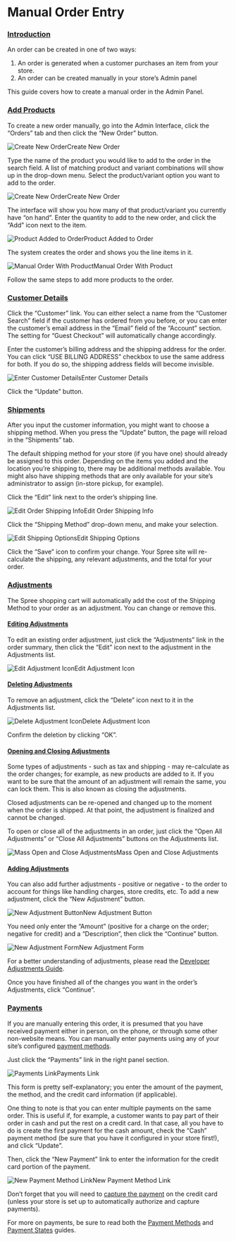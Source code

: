 # Manual Order Entry

### [Introduction](https://guides.spreecommerce.org/user/orders/entering_orders.html#introduction) <a id="introduction"></a>

An order can be created in one of two ways:

1. An order is generated when a customer purchases an item from your store.
2. An order can be created manually in your store’s Admin panel

This guide covers how to create a manual order in the Admin Panel.

### [Add Products](https://guides.spreecommerce.org/user/orders/entering_orders.html#add-products) <a id="add-products"></a>

To create a new order manually, go into the Admin Interface, click the “Orders” tab and then click the “New Order” button.

![Create New Order](https://guides.spreecommerce.org/static/f309c8d704daef125f5662312282588c/03ffe/create_new_order.jpg)Create New Order

Type the name of the product you would like to add to the order in the search field. A list of matching product and variant combinations will show up in the drop-down menu. Select the product/variant option you want to add to the order.

![Create New Order](https://guides.spreecommerce.org/static/7a05bc88eb944431fc4cb6a0ae985cba/03ffe/order_product_search.jpg)Create New Order

The interface will show you how many of that product/variant you currently have “on hand”. Enter the quantity to add to the new order, and click the “Add” icon next to the item.

![Product Added to Order](https://guides.spreecommerce.org/static/6cd964ee442aa3e027b97cbf44992adc/03ffe/order_product_added.jpg)Product Added to Order

The system creates the order and shows you the line items in it.

![Manual Order With Product](https://guides.spreecommerce.org/static/6660a12d9e0a580d22fdf6abe43dd539/03ffe/manual_order_with_product.jpg)Manual Order With Product

Follow the same steps to add more products to the order.

### [Customer Details](https://guides.spreecommerce.org/user/orders/entering_orders.html#customer-details) <a id="customer-details"></a>

Click the “Customer” link. You can either select a name from the “Customer Search” field if the customer has ordered from you before, or you can enter the customer’s email address in the “Email” field of the “Account” section. The setting for “Guest Checkout” will automatically change accordingly.

Enter the customer’s billing address and the shipping address for the order. You can click “USE BILLING ADDRESS” checkbox to use the same address for both. If you do so, the shipping address fields will become invisible.

![Enter Customer Details](https://guides.spreecommerce.org/static/7a04cb15d5b0e2e1974c2e6b63db3c32/03ffe/order_customer_details.jpg)Enter Customer Details

Click the “Update” button.

### [Shipments](https://guides.spreecommerce.org/user/orders/entering_orders.html#shipments) <a id="shipments"></a>

After you input the customer information, you might want to choose a shipping method. When you press the “Update” button, the page will reload in the “Shipments” tab.

The default shipping method for your store \(if you have one\) should already be assigned to this order. Depending on the items you added and the location you’re shipping to, there may be additional methods available. You might also have shipping methods that are only available for your site’s administrator to assign \(in-store pickup, for example\).

Click the “Edit” link next to the order’s shipping line.

![Edit Order Shipping Info](https://guides.spreecommerce.org/static/6b04be3f5b3103d155fb489dadf74059/03ffe/edit_shipping_on_order_link.jpg)Edit Order Shipping Info

Click the “Shipping Method” drop-down menu, and make your selection.

![Edit Shipping Options](https://guides.spreecommerce.org/static/95a994f0c54b2632acd00a0107b86e43/03ffe/edit_shipping_options.jpg)Edit Shipping Options

Click the “Save” icon to confirm your change. Your Spree site will re-calculate the shipping, any relevant adjustments, and the total for your order.

### [Adjustments](https://guides.spreecommerce.org/user/orders/entering_orders.html#adjustments) <a id="adjustments"></a>

The Spree shopping cart will automatically add the cost of the Shipping Method to your order as an adjustment. You can change or remove this.

#### [Editing Adjustments](https://guides.spreecommerce.org/user/orders/entering_orders.html#editing-adjustments) <a id="editing-adjustments"></a>

To edit an existing order adjustment, just click the “Adjustments” link in the order summary, then click the “Edit” icon next to the adjustment in the Adjustments list.

![Edit Adjustment Icon](https://guides.spreecommerce.org/static/db8e7896225d614987a58fb3811c22d6/71af9/edit_adjustment_icon.jpg)Edit Adjustment Icon

#### [Deleting Adjustments](https://guides.spreecommerce.org/user/orders/entering_orders.html#deleting-adjustments) <a id="deleting-adjustments"></a>

To remove an adjustment, click the “Delete” icon next to it in the Adjustments list.

![Delete Adjustment Icon](https://guides.spreecommerce.org/static/a74c3d03f58830743c3784cfb0da584e/71af9/delete_adjustment_icon.jpg)Delete Adjustment Icon

Confirm the deletion by clicking “OK”.

#### [Opening and Closing Adjustments](https://guides.spreecommerce.org/user/orders/entering_orders.html#opening-and-closing-adjustments) <a id="opening-and-closing-adjustments"></a>

Some types of adjustments - such as tax and shipping - may re-calculate as the order changes; for example, as new products are added to it. If you want to be sure that the amount of an adjustment will remain the same, you can lock them. This is also known as closing the adjustments.

Closed adjustments can be re-opened and changed up to the moment when the order is shipped. At that point, the adjustment is finalized and cannot be changed.

To open or close all of the adjustments in an order, just click the “Open All Adjustments” or “Close All Adjustments” buttons on the Adjustments list.

![Mass Open and Close Adjustments](https://guides.spreecommerce.org/static/f80e0849787b3f9bebd47a80d3fba0f9/71af9/mass_open_close_adjustments.jpg)Mass Open and Close Adjustments

#### [Adding Adjustments](https://guides.spreecommerce.org/user/orders/entering_orders.html#adding-adjustments) <a id="adding-adjustments"></a>

You can also add further adjustments - positive or negative - to the order to account for things like handling charges, store credits, etc. To add a new adjustment, click the “New Adjustment” button.

![New Adjustment Button](https://guides.spreecommerce.org/static/0bfac0560189f3121e7e064622fb50b2/03ffe/new_adjustment_button.jpg)New Adjustment Button

You need only enter the “Amount” \(positive for a charge on the order; negative for credit\) and a “Description”, then click the “Continue” button.

![New Adjustment Form](https://guides.spreecommerce.org/static/90863b2cc4b21cd2faabb30da7ed7af8/03ffe/new_adjustment_form.jpg)New Adjustment Form

For a better understanding of adjustments, please read the [Developer Adjustments Guide](https://guides.spreecommerce.org/developer/internals/adjustments.html).

Once you have finished all of the changes you want in the order’s Adjustments, click “Continue”.

### [Payments](https://guides.spreecommerce.org/user/orders/entering_orders.html#payments) <a id="payments"></a>

If you are manually entering this order, it is presumed that you have received payment either in person, on the phone, or through some other non-website means. You can manually enter payments using any of your site’s configured [payment methods](https://guides.spreecommerce.org/user/payments/payment_methods.html).

Just click the “Payments” link in the right panel section.

![Payments Link](https://guides.spreecommerce.org/static/305dbb4a47d8de5d83cdd058d5a02758/03ffe/payments_link.jpg)Payments Link

This form is pretty self-explanatory; you enter the amount of the payment, the method, and the credit card information \(if applicable\).

One thing to note is that you can enter multiple payments on the same order. This is useful if, for example, a customer wants to pay part of their order in cash and put the rest on a credit card. In that case, all you have to do is create the first payment for the cash amount, check the “Cash” payment method \(be sure that you have it configured in your store first!\), and click “Update”.

Then, click the “New Payment” link to enter the information for the credit card portion of the payment.

![New Payment Method Link](https://guides.spreecommerce.org/static/f3b0f5bdd1e8b50163c8f92ec9a47b47/03ffe/new_payment_method_link.jpg)New Payment Method Link

Don’t forget that you will need to [capture the payment](https://guides.spreecommerce.org/user/payments/payment_states.html#authorize-vs-capture) on the credit card \(unless your store is set up to automatically authorize and capture payments\).

For more on payments, be sure to read both the [Payment Methods](https://guides.spreecommerce.org/user/payments/payment_methods.html) and [Payment States](https://guides.spreecommerce.org/user/payments/payment_states.html) guides.

